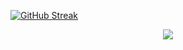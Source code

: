 [![GitHub Streak](http://github-readme-streak-stats.herokuapp.com?user=QirashiMintos&theme=dark&hide_border=true)](https://git.io/streak-stats)

<div align="center">
  <img src="https://readme-typing-svg.herokuapp.com?font=Silkscreen&size=28&pause=800&color=F7F7F7&center=true&vCenter=true&width=550&lines=Hey+dude!;And+welcome+to+my+profile!;What's+up%3F;Well%2C+that's+fine...)" />
</div>
